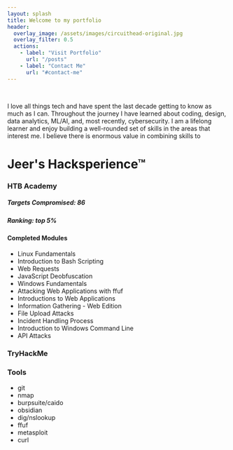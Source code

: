 ```yaml
---
layout: splash
title: Welcome to my portfolio
header:
  overlay_image: /assets/images/circuithead-original.jpg
  overlay_filter: 0.5 
  actions:
    - label: "Visit Portfolio"
      url: "/posts"
    - label: "Contact Me"
      url: "#contact-me"
---
```

<br>

I love all things tech and have spent the last decade getting to know as much as I can. Throughout the journey I have learned about coding, design, data analytics, ML/AI, and, most recently, cybersecurity. I am a lifelong learner and enjoy building a well-rounded set of skills in the areas that interest me. I believe there is enormous value in combining skills to

# Jeer's Hacksperience™

### HTB Academy

##### Targets Compromised: 86
##### Ranking: top 5%

#### Completed Modules
- Linux Fundamentals
- Introduction to Bash Scripting
- Web Requests
- JavaScript Deobfuscation
- Windows Fundamentals
- Attacking Web Applications with ffuf
- Introductions to Web Applications
- Information Gathering - Web Edition
- File Upload Attacks
- Incident Handling Process
- Introduction to Windows Command Line
- API Attacks

### TryHackMe


### Tools
- git
- nmap
- burpsuite/caido
- obsidian
- dig/nslookup
- ffuf
- metasploit
- curl
